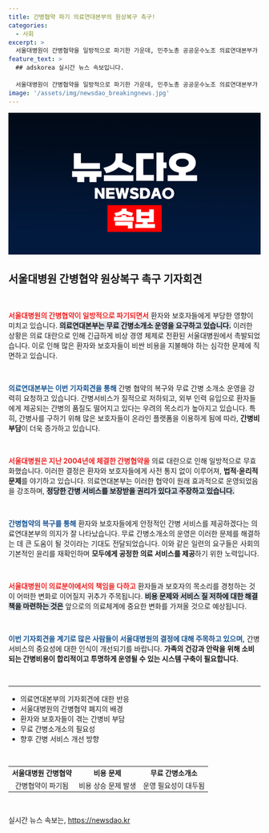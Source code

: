 ```yaml
---
title: 간병협약 파기 의료연대본부의 원상복구 촉구!
categories:
  - 사회
excerpt: >
  서울대병원이 간병협약을 일방적으로 파기한 가운데, 민주노총 공공운수노조 의료연대본부가 간병비 부담과 질 저하를 우려하며 기자회견을 열었다. 환자와 보호자를 위한 즉각적인 대책이 절실히 요구된다!
feature_text: >
  ## adskorea 실시간 뉴스 속보입니다.

  서울대병원이 간병협약을 일방적으로 파기한 가운데, 민주노총 공공운수노조 의료연대본부가 간병비 부담과 질 저하를 우려하며 기자회견을 열었다. 환자와 보호자를 위한 즉각적인 대책이 절실히 요구된다!
image: '/assets/img/newsdao_breakingnews.jpg'
---
```


<p><img src="/assets/img/newsdao_breakingnews.jpg" alt="adskorea 속보" /></p>

<h2 data-ke-size="size26">서울대병원 간병협약 원상복구 촉구 기자회견</h2>

<p data-ke-size="size16">&nbsp;</p>

<p><b><span style="color: #ee2323;">서울대병원의 간병협약이 일방적으로 파기되면서</span></b> 환자와 보호자들에게 부당한 영향이 미치고 있습니다. <b><span style="background-color: #21538527;">의료연대본부는 무료 간병소개소 운영을 요구하고 있습니다.</span></b> 이러한 상황은 의료 대란으로 인해 긴급하게 비상 경영 체제로 전환된 서울대병원에서 촉발되었습니다. 이로 인해 많은 환자와 보호자들이 비싼 비용을 지불해야 하는 심각한 문제에 직면하고 있습니다. </p>

<p data-ke-size="size16">&nbsp;</p>

<p><b><span style="color: #1a5490;">의료연대본부는 이번 기자회견을 통해</span></b> 간병 협약의 복구와 무료 간병 소개소 운영을 강력히 요청하고 있습니다. 간병서비스가 질적으로 저하되고, 외부 인력 유입으로 환자들에게 제공되는 간병의 품질도 떨어지고 있다는 우려의 목소리가 높아지고 있습니다. 특히, 간병사를 구하기 위해 많은 보호자들이 온라인 플랫폼을 이용하게 됨에 따라, <b>간병비 부담</b>이 더욱 증가하고 있습니다. </p>

<p data-ke-size="size16">&nbsp;</p>

<p><b><span style="color: #ee2323;">서울대병원은 지난 2004년에 체결한 간병협약을</span></b> 의료 대란으로 인해 일방적으로 무효화했습니다. 이러한 결정은 환자와 보호자들에게 사전 통지 없이 이루어져, <b>법적·윤리적 문제</b>를 야기하고 있습니다. 의료연대본부는 이러한 협약이 원래 효과적으로 운영되었음을 강조하며, <b><span style="background-color: #21538527;">정당한 간병 서비스를 보장받을 권리가 있다고 주장하고 있습니다.</span></b></p>

<p data-ke-size="size16">&nbsp;</p>

<p><b><span style="color: #1a5490;">간병협약의 복구를 통해</span></b> 환자와 보호자들에게 안정적인 간병 서비스를 제공하겠다는 의료연대본부의 의지가 잘 나타났습니다. 무료 간병소개소의 운영은 이러한 문제를 해결하는 데 큰 도움이 될 것이라는 기대도 전달되었습니다. 이와 같은 일련의 요구들은 사회의 기본적인 윤리를 재확인하며 <b>모두에게 공정한 의료 서비스를 제공</b>하기 위한 노력입니다. </p>

<p data-ke-size="size16">&nbsp;</p>

<p><b><span style="color: #ee2323;">서울대병원이 의료분야에서의 책임을 다하고</span></b> 환자들과 보호자의 목소리를 경청하는 것이 어떠한 변화로 이어질지 귀추가 주목됩니다. <b><span style="background-color: #21538527;">비용 문제와 서비스 질 저하에 대한 해결책을 마련하는 것은</span></b> 앞으로의 의료체계에 중요한 변화를 가져올 것으로 예상됩니다. </p>

<p data-ke-size="size16">&nbsp;</p>

<p><b><span style="color: #1a5490;">이번 기자회견을 계기로 많은 사람들이 서울대병원의 결정에 대해 주목하고 있으며,</span></b> 간병 서비스의 중요성에 대한 인식이 개선되기를 바랍니다. <b>가족의 건강과 안락을 위해 소비되는 간병비용이 합리적이고 투명하게 운영될 수 있는 시스템 구축이 필요합니다.</b> </p>

<p data-ke-size="size16">&nbsp;</p>

<hr>

<ul>
    <li>의료연대본부의 기자회견에 대한 반응</li>
    <li>서울대병원의 간병협약 폐지의 배경</li>
    <li>환자와 보호자들이 겪는 간병비 부담</li>
    <li>무료 간병소개소의 필요성</li>
    <li>향후 간병 서비스 개선 방향</li>
</ul>

<p data-ke-size="size16">&nbsp;</p>

<table>
    <tr>
        <td style="text-align: center; height: 17px;"><b>서울대병원 간병협약</b></td>
        <td style="text-align: center; height: 17px;"><b>비용 문제</b></td>
        <td style="text-align: center; height: 17px;"><b>무료 간병소개소</b></td>
    </tr>
    <tr>
        <td style="text-align: center; height: 17px;">간병협약이 파기됨</td>
        <td style="text-align: center; height: 17px;">비용 상승 문제 발생</td>
        <td style="text-align: center; height: 17px;">운영 필요성이 대두됨</td>
    </tr>
</table> 

<p data-ke-size="size16">&nbsp;</p>
실시간 뉴스 속보는, <a href="https://newsdao.kr" rel="dofollow">https://newsdao.kr</a>


